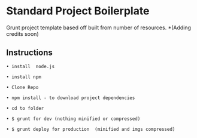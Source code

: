 # Standard Project Boilerplate
  
  Grunt project template based off built from number of resources. *(Adding credits soon)

## Instructions 
`• install  node.js`

`• install npm`

`• Clone Repo`

`• npm install - to download project dependencies`

`• cd to folder`

`• $ grunt for dev (nothing minified or compressed)`

`• $ grunt deploy for production  (minified and imgs compressed)`
